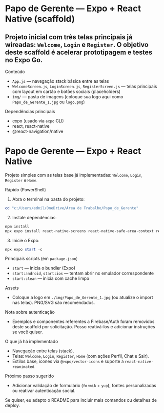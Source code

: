 # Papo de Gerente — Expo + React Native (scaffold)

## Projeto inicial com três telas principais já wireadas: `Welcome`, `Login` e `Register`. O objetivo deste scaffold é acelerar prototipagem e testes no Expo Go.

Conteúdo
- `App.js` — navegação stack básica entre as telas
- `WelcomeScreen.js`, `LoginScreen.js`, `RegisterScreen.js` — telas principais com layout em cartão e botões sociais (placeholders)
- `img/` — pasta de imagens (coloque sua logo aqui como `Papo_de_Gerente_1.jpg` ou `logo.png`)

Dependências principais
- expo (usado via `expo` CLI)
- react, react-native
- @react-navigation/native
# Papo de Gerente — Expo + React Native

Projeto simples com as telas base já implementadas: `Welcome`, `Login`, `Register` e `Home`.

Rápido (PowerShell)

1) Abra o terminal na pasta do projeto:

```powershell
cd "c:/Users/ednil/OneDrive/Área de Trabalho/Papo_de_Gerente"
```

2) Instale dependências:

```powershell
npm install
npx expo install react-native-screens react-native-safe-area-context react-native-gesture-handler react-native-reanimated react-native-svg
```

3) Inicie o Expo:

```powershell
npx expo start -c
```

Principais scripts (em `package.json`)
- `start` — inicia o bundler (Expo)
- `start:android`, `start:ios` — tentam abrir no emulador correspondente
- `start:clean` — inicia com cache limpo

Assets
- Coloque a logo em `./img/Papo_de_Gerente_1.jpg` (ou atualize o import nas telas). PNG/SVG são recomendados.

Nota sobre autenticação
- Exemplos e componentes referentes a Firebase/Auth foram removidos deste scaffold por solicitação. Posso reativá-los e adicionar instruções se você quiser.

O que já há implementado
- Navegação entre telas (stack).
- Telas: `Welcome`, `Login`, `Register`, `Home` (com ações Perfil, Chat e Sair).
- Estilos base, ícones via `@expo/vector-icons` e suporte a `react-native-reanimated`.

Próximo passo sugerido
- Adicionar validação de formulário (`formik` + `yup`), fontes personalizadas ou reativar autenticação social.

Se quiser, eu adapto o README para incluir mais comandos ou detalhes de deploy.
